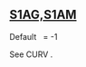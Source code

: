 ## [S1AG,S1AM](https://help.hexagonmi.com/bundle/MSC_Nastran_2022.4/page/Nastran_Combined_Book/qrg/parameters/TOC.S1AG.S1AM.xhtml)

Default    = -1

See  CURV .

